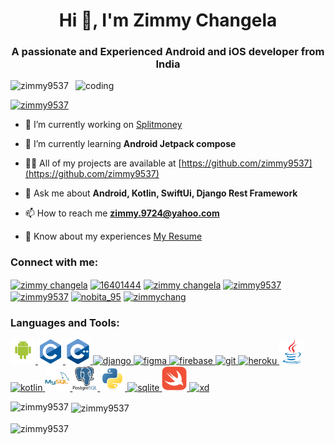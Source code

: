 <h1 align="center">Hi 👋, I'm Zimmy Changela</h1>
<h3 align="center">A passionate and Experienced Android and iOS developer from India</h3>

<img align="right" alt="coding" width="400" src=“https://raw.githubusercontent.com/zimmy9537/oculus/main/devGif.gif”>

<p align="left"> <img src="https://komarev.com/ghpvc/?username=zimmy9537&label=Profile%20views&color=0e75b6&style=flat" alt="zimmy9537" /> </p>

<p align="left"> <a href="https://github.com/ryo-ma/github-profile-trophy"><img src="https://github-profile-trophy.vercel.app/?username=zimmy9537" alt="zimmy9537" /></a> </p>

- 🔭 I’m currently working on [Splitmoney](https://github.com/zimmy9537/SplitMoney)

- 🌱 I’m currently learning **Android Jetpack compose**

- 👨‍💻 All of my projects are available at [https://github.com/zimmy9537](https://github.com/zimmy9537)

- 💬 Ask me about **Android, Kotlin, SwiftUi, Django Rest Framework**

- 📫 How to reach me **zimmy.9724@yahoo.com**

- 📄 Know about my experiences [My Resume](https://drive.google.com/file/d/17RxT0n8Ci_AAOAmUm77qNxSvRJwPTWT_/view?usp=sharing)

<h3 align="left">Connect with me:</h3>
<p align="left">
<a href="https://www.linkedin.com/in/zimmy-changela-56318a191/" target="blank"><img align="center" src="https://raw.githubusercontent.com/rahuldkjain/github-profile-readme-generator/master/src/images/icons/Social/linked-in-alt.svg" alt="zimmy changela" height="30" width="40" /></a>
<a href="https://stackoverflow.com/users/16401444" target="blank"><img align="center" src="https://raw.githubusercontent.com/rahuldkjain/github-profile-readme-generator/master/src/images/icons/Social/stack-overflow.svg" alt="16401444" height="30" width="40" /></a>
<a href="https://www.facebook.com/zimmy.changela.94/" target="blank"><img align="center" src="https://raw.githubusercontent.com/rahuldkjain/github-profile-readme-generator/master/src/images/icons/Social/facebook.svg" alt="zimmy changela" height="30" width="40" /></a>
<a href="https://instagram.com/zimmy9537" target="blank"><img align="center" src="https://raw.githubusercontent.com/rahuldkjain/github-profile-readme-generator/master/src/images/icons/Social/instagram.svg" alt="zimmy9537" height="30" width="40" /></a>
<a href="https://www.codechef.com/users/zimmy9537" target="blank"><img align="center" src="https://cdn.jsdelivr.net/npm/simple-icons@3.1.0/icons/codechef.svg" alt="zimmy9537" height="30" width="40" /></a>
<a href="https://www.leetcode.com/nobita_95" target="blank"><img align="center" src="https://raw.githubusercontent.com/rahuldkjain/github-profile-readme-generator/master/src/images/icons/Social/leet-code.svg" alt="nobita_95" height="30" width="40" /></a>
<a href="https://auth.geeksforgeeks.org/user/zimmychang" target="blank"><img align="center" src="https://raw.githubusercontent.com/rahuldkjain/github-profile-readme-generator/master/src/images/icons/Social/geeks-for-geeks.svg" alt="zimmychang" height="30" width="40" /></a>
</p>

<h3 align="left">Languages and Tools:</h3>
<p align="left"> <a href="https://developer.android.com" target="_blank" rel="noreferrer"> <img src="https://raw.githubusercontent.com/devicons/devicon/master/icons/android/android-original-wordmark.svg" alt="android" width="40" height="40"/> </a> <a href="https://www.cprogramming.com/" target="_blank" rel="noreferrer"> <img src="https://raw.githubusercontent.com/devicons/devicon/master/icons/c/c-original.svg" alt="c" width="40" height="40"/> </a> <a href="https://www.w3schools.com/cpp/" target="_blank" rel="noreferrer"> <img src="https://raw.githubusercontent.com/devicons/devicon/master/icons/cplusplus/cplusplus-original.svg" alt="cplusplus" width="40" height="40"/> </a> <a href="https://www.djangoproject.com/" target="_blank" rel="noreferrer"> <img src="https://cdn.worldvectorlogo.com/logos/django.svg" alt="django" width="40" height="40"/> </a> <a href="https://www.figma.com/" target="_blank" rel="noreferrer"> <img src="https://www.vectorlogo.zone/logos/figma/figma-icon.svg" alt="figma" width="40" height="40"/> </a> <a href="https://firebase.google.com/" target="_blank" rel="noreferrer"> <img src="https://www.vectorlogo.zone/logos/firebase/firebase-icon.svg" alt="firebase" width="40" height="40"/> </a> <a href="https://git-scm.com/" target="_blank" rel="noreferrer"> <img src="https://www.vectorlogo.zone/logos/git-scm/git-scm-icon.svg" alt="git" width="40" height="40"/> </a> <a href="https://heroku.com" target="_blank" rel="noreferrer"> <img src="https://www.vectorlogo.zone/logos/heroku/heroku-icon.svg" alt="heroku" width="40" height="40"/> </a> <a href="https://www.java.com" target="_blank" rel="noreferrer"> <img src="https://raw.githubusercontent.com/devicons/devicon/master/icons/java/java-original.svg" alt="java" width="40" height="40"/> </a> <a href="https://kotlinlang.org" target="_blank" rel="noreferrer"> <img src="https://www.vectorlogo.zone/logos/kotlinlang/kotlinlang-icon.svg" alt="kotlin" width="40" height="40"/> </a> <a href="https://www.mysql.com/" target="_blank" rel="noreferrer"> <img src="https://raw.githubusercontent.com/devicons/devicon/master/icons/mysql/mysql-original-wordmark.svg" alt="mysql" width="40" height="40"/> </a> <a href="https://www.postgresql.org" target="_blank" rel="noreferrer"> <img src="https://raw.githubusercontent.com/devicons/devicon/master/icons/postgresql/postgresql-original-wordmark.svg" alt="postgresql" width="40" height="40"/> </a> <a href="https://www.python.org" target="_blank" rel="noreferrer"> <img src="https://raw.githubusercontent.com/devicons/devicon/master/icons/python/python-original.svg" alt="python" width="40" height="40"/> </a> <a href="https://www.sqlite.org/" target="_blank" rel="noreferrer"> <img src="https://www.vectorlogo.zone/logos/sqlite/sqlite-icon.svg" alt="sqlite" width="40" height="40"/> </a> <a href="https://developer.apple.com/swift/" target="_blank" rel="noreferrer"> <img src="https://raw.githubusercontent.com/devicons/devicon/master/icons/swift/swift-original.svg" alt="swift" width="40" height="40"/> </a> <a href="https://www.adobe.com/products/xd.html" target="_blank" rel="noreferrer"> <img src="https://cdn.worldvectorlogo.com/logos/adobe-xd.svg" alt="xd" width="40" height="40"/> </a> </p>

<p><img align="left" src="https://github-readme-stats.vercel.app/api/top-langs?username=zimmy9537&show_icons=true&locale=en&layout=compact" alt="zimmy9537" /></p>

<p>&nbsp;<img align="center" src="https://github-readme-stats.vercel.app/api?username=zimmy9537&show_icons=true&locale=en" alt="zimmy9537" /></p>

<p><img align="center" src="https://github-readme-streak-stats.herokuapp.com/?user=zimmy9537&" alt="zimmy9537" /></p>
